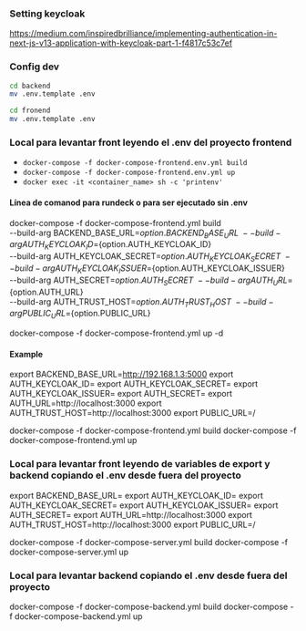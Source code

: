 ### Setting keycloak
https://medium.com/inspiredbrilliance/implementing-authentication-in-next-js-v13-application-with-keycloak-part-1-f4817c53c7ef


### Config dev
```bash
cd backend
mv .env.template .env

cd fronend
mv .env.template .env
```
### Local para levantar front leyendo el .env del proyecto frontend

- `docker-compose -f docker-compose-frontend.env.yml build`
- `docker-compose -f docker-compose-frontend.env.yml up`
- `docker exec -it <container_name> sh -c 'printenv'`

#### Línea de comanod para rundeck o para ser ejecutado sin .env


docker-compose -f docker-compose-frontend.yml build \
  --build-arg BACKEND_BASE_URL=${option.BACKEND_BASE_URL} \
  --build-arg AUTH_KEYCLOAK_ID=${option.AUTH_KEYCLOAK_ID} \
  --build-arg AUTH_KEYCLOAK_SECRET=${option.AUTH_KEYCLOAK_SECRET} \
  --build-arg AUTH_KEYCLOAK_ISSUER=${option.AUTH_KEYCLOAK_ISSUER} \
  --build-arg AUTH_SECRET=${option.AUTH_SECRET} \
  --build-arg AUTH_URL=${option.AUTH_URL} \
  --build-arg AUTH_TRUST_HOST=${option.AUTH_TRUST_HOST} \
  --build-arg PUBLIC_URL=${option.PUBLIC_URL}

docker-compose -f docker-compose-frontend.yml up -d


#### Example
export BACKEND_BASE_URL=http://192.168.1.3:5000
export AUTH_KEYCLOAK_ID=
export AUTH_KEYCLOAK_SECRET=
export AUTH_KEYCLOAK_ISSUER=
export AUTH_SECRET=
export AUTH_URL=http://localhost:3000
export AUTH_TRUST_HOST=http://localhost:3000
export PUBLIC_URL=/


docker-compose -f docker-compose-frontend.yml build 
docker-compose -f docker-compose-frontend.yml up



### Local para levantar front leyendo de variables de export y backend copiando el .env desde fuera del proyecto

export BACKEND_BASE_URL=
export AUTH_KEYCLOAK_ID=
export AUTH_KEYCLOAK_SECRET=
export AUTH_KEYCLOAK_ISSUER=
export AUTH_SECRET=
export AUTH_URL=http://localhost:3000
export AUTH_TRUST_HOST=http://localhost:3000
export PUBLIC_URL=/

docker-compose -f docker-compose-server.yml build 
docker-compose -f docker-compose-server.yml up


### Local para levantar backend copiando el .env desde fuera del proyecto


docker-compose -f docker-compose-backend.yml build 
docker-compose -f docker-compose-backend.yml up